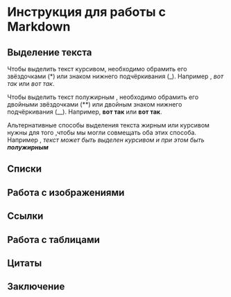 # Инструкция для работы с Markdown

## Выделение текста

Чтобы выделить текст курсивом, необходимо обрамить его звёздочками (*) или знаком нижнего подчёркивания (_). Например , *вот так* или _вот так_.

Чтобы выделить текст полужирным , необходимо обрамить его двойными звёздочками (**) или двойным знаком нижнего подчёркивания (__). Например, **вот так** или __вот так__.

Альтернативные способы выделения текста жирным или курсивом нужны для того ,чтобы мы могли совмещать оба этих способа. Например , _текст может быть выделен курсивом и при этом быть **полужирным**_


## Списки

## Работа с изображениями

## Ссылки

## Работа с таблицами

## Цитаты

## Заключение









